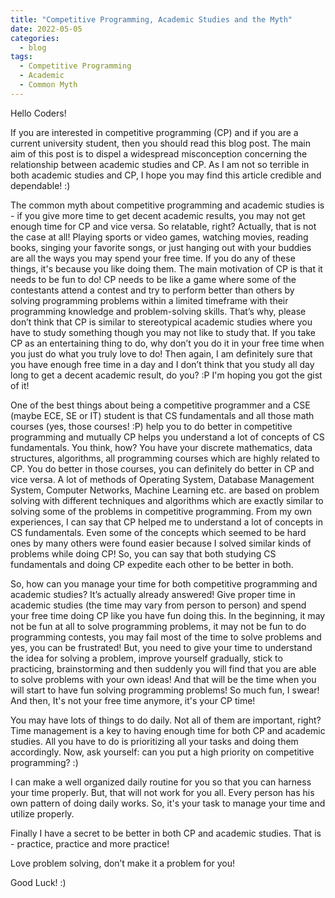```yaml
---
title: "Competitive Programming, Academic Studies and the Myth"
date: 2022-05-05 
categories:
  - blog
tags:
  - Competitive Programming
  - Academic
  - Common Myth
---
```


Hello Coders!

If you are interested in competitive programming (CP) and if you are a current university student, then you should read this blog post. The main aim of this post is to dispel a widespread misconception concerning the relationship between academic studies and CP. As I am not so terrible in both academic studies and CP, I hope you may find this article credible and dependable! :)

The common myth about competitive programming and academic studies is - if you give more time to get decent academic results, you may not get enough time for CP and vice versa. So relatable, right? Actually, that is not the case at all! Playing sports or video games, watching movies, reading books, singing your favorite songs, or just hanging out with your buddies are all the ways you may spend your free time. If you do any of these things, it's because you like doing them. The main motivation of CP is that it needs to be fun to do! CP needs to be like a game where some of the contestants attend a contest and try to perform better than others by solving programming problems within a limited timeframe with their programming knowledge and problem-solving skills. That’s why, please don’t think that CP is similar to stereotypical academic studies where you have to study something though you may not like to study that. If you take CP as an entertaining thing to do, why don’t you do it in your free time when you just do what you truly love to do! Then again, I am definitely sure that you have enough free time in a day and I don’t think that you study all day long to get a decent academic result, do you? :P I'm hoping you got the gist of it!

One of the best things about being a competitive programmer and a CSE (maybe ECE, SE or IT) student is that CS fundamentals and all those math courses (yes, those courses! :P) help you to do better in competitive programming and mutually CP helps you understand a lot of concepts of CS fundamentals. You think, how? You have your discrete mathematics, data structures, algorithms, all programming courses which are highly related to CP. You do better in those courses, you can definitely do better in CP and vice versa. A lot of methods of Operating System, Database Management System, Computer Networks, Machine Learning etc. are based on problem solving with different techniques and algorithms which are exactly similar to solving some of the problems in competitive programming. From my own experiences, I can say that CP helped me to understand a lot of concepts in CS fundamentals. Even some of the concepts which seemed to be hard ones by many others were found easier because I solved similar kinds of problems while doing CP! So, you can say that both studying CS fundamentals and doing CP expedite each other to be better in both.

So, how can you manage your time for both competitive programming and academic studies? It’s actually already answered! Give proper time in academic studies (the time may vary from person to person) and spend your free time doing CP like you have fun doing this. In the beginning, it may not be fun at all to solve programming problems, it may not be fun to do programming contests, you may fail most of the time to solve problems and yes, you can be frustrated! But, you need to give your time to understand the idea for solving a problem, improve yourself gradually, stick to practicing, brainstorming and then suddenly you will find that you are able to solve problems with your own ideas! And that will be the time when you will start to have fun solving programming problems! So much fun, I swear! And then, It's not your free time anymore, it's your CP time!

You may have lots of things to do daily. Not all of them are important, right? Time management is a key to having enough time for both CP and academic studies. All you have to do is prioritizing all your tasks and doing them accordingly. Now, ask yourself: can you put a high priority on competitive programming? :)

I can make a well organized daily routine for you so that you can harness your time properly. But, that will not work for you all. Every person has his own pattern of doing daily works. So, it's your task to manage your time and utilize properly. 

Finally I have a secret to be better in both CP and academic studies. That is - practice, practice and more practice!

Love problem solving, don’t make it a problem for you!

Good Luck! :)
